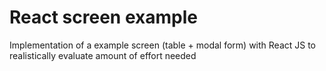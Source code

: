 # React screen example
Implementation of a example screen (table + modal form) with React JS to realistically evaluate amount of effort needed

